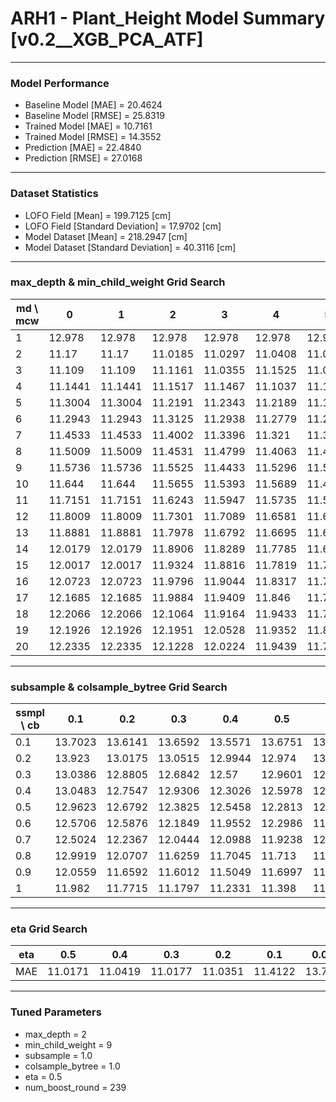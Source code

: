 # ARH1 - Plant_Height Model Summary [v0.2__XGB_PCA_ATF]

***

### Model Performance

- Baseline Model [MAE] = 20.4624
- Baseline Model [RMSE] = 25.8319
- Trained Model [MAE] = 10.7161
- Trained Model [RMSE] = 14.3552
- Prediction [MAE] = 22.4840
- Prediction [RMSE] = 27.0168
***

### Dataset Statistics

- LOFO Field [Mean] = 199.7125 [cm]
- LOFO Field [Standard Deviation] = 17.9702 [cm]
- Model Dataset [Mean] = 218.2947 [cm]
- Model Dataset [Standard Deviation] = 40.3116 [cm]
***

### max_depth & min_child_weight Grid Search

|   md \ mcw |       0 |       1 |       2 |       3 |       4 |       5 |       6 |       7 |       8 |       9 |      10 |      11 |      12 |      13 |      14 |      15 |      16 |      17 |      18 |      19 |      20 |
|------------|---------|---------|---------|---------|---------|---------|---------|---------|---------|---------|---------|---------|---------|---------|---------|---------|---------|---------|---------|---------|---------|
|          1 | 12.978  | 12.978  | 12.978  | 12.978  | 12.978  | 12.9762 | 12.9737 | 12.9732 | 12.9759 | 12.9759 | 12.9759 | 12.9759 | 12.9759 | 12.9768 | 12.9768 | 12.9755 | 12.9753 | 12.9758 | 12.9747 | 12.9727 | 12.9727 |
|          2 | 11.17   | 11.17   | 11.0185 | 11.0297 | 11.0408 | 11.041  | 11.0627 | 11.1034 | 11.0254 | 11.0177 | 11.1003 | 11.0829 | 11.0751 | 11.1333 | 11.2627 | 11.0333 | 11.1051 | 11.1753 | 11.062  | 11.1736 | 11.1407 |
|          3 | 11.109  | 11.109  | 11.1161 | 11.0355 | 11.1525 | 11.0377 | 11.0895 | 11.0261 | 11.0842 | 11.0283 | 11.1087 | 11.0885 | 11.1185 | 11.086  | 11.1215 | 11.1172 | 11.0921 | 11.1491 | 11.2192 | 11.126  | 11.1217 |
|          4 | 11.1441 | 11.1441 | 11.1517 | 11.1467 | 11.1037 | 11.1286 | 11.1369 | 11.0587 | 11.1107 | 11.1297 | 11.1348 | 11.1473 | 11.1508 | 11.1183 | 11.1188 | 11.1294 | 11.1411 | 11.1397 | 11.1845 | 11.2166 | 11.1738 |
|          5 | 11.3004 | 11.3004 | 11.2191 | 11.2343 | 11.2189 | 11.1742 | 11.158  | 11.1737 | 11.2084 | 11.1874 | 11.1174 | 11.1241 | 11.1763 | 11.2014 | 11.168  | 11.2021 | 11.1924 | 11.2068 | 11.1439 | 11.1998 | 11.1755 |
|          6 | 11.2943 | 11.2943 | 11.3125 | 11.2938 | 11.2779 | 11.2338 | 11.159  | 11.2731 | 11.2023 | 11.2667 | 11.2153 | 11.1774 | 11.1854 | 11.2694 | 11.2837 | 11.2361 | 11.2394 | 11.2887 | 11.3179 | 11.2965 | 11.2801 |
|          7 | 11.4533 | 11.4533 | 11.4002 | 11.3396 | 11.321  | 11.3485 | 11.3272 | 11.3728 | 11.3127 | 11.3008 | 11.2955 | 11.3574 | 11.3244 | 11.2579 | 11.3221 | 11.3106 | 11.3368 | 11.2989 | 11.2977 | 11.2888 | 11.306  |
|          8 | 11.5009 | 11.5009 | 11.4531 | 11.4799 | 11.4063 | 11.4265 | 11.4181 | 11.2936 | 11.3347 | 11.3171 | 11.3217 | 11.3351 | 11.3062 | 11.3165 | 11.3212 | 11.3306 | 11.3227 | 11.3389 | 11.3027 | 11.3416 | 11.3885 |
|          9 | 11.5736 | 11.5736 | 11.5525 | 11.4433 | 11.5296 | 11.5146 | 11.4756 | 11.4143 | 11.3901 | 11.4368 | 11.4075 | 11.3587 | 11.3872 | 11.3862 | 11.385  | 11.3222 | 11.3496 | 11.3342 | 11.3558 | 11.3497 | 11.369  |
|         10 | 11.644  | 11.644  | 11.5655 | 11.5393 | 11.5689 | 11.4808 | 11.4139 | 11.4228 | 11.4546 | 11.4466 | 11.464  | 11.4146 | 11.426  | 11.4422 | 11.4224 | 11.4302 | 11.4097 | 11.4054 | 11.4227 | 11.3613 | 11.3454 |
|         11 | 11.7151 | 11.7151 | 11.6243 | 11.5947 | 11.5735 | 11.56   | 11.5315 | 11.5717 | 11.4838 | 11.5006 | 11.4797 | 11.4448 | 11.445  | 11.484  | 11.4658 | 11.4372 | 11.4457 | 11.4208 | 11.4076 | 11.4831 | 11.4194 |
|         12 | 11.8009 | 11.8009 | 11.7301 | 11.7089 | 11.6581 | 11.6065 | 11.5566 | 11.4894 | 11.5409 | 11.5585 | 11.5262 | 11.4521 | 11.483  | 11.4613 | 11.4788 | 11.5232 | 11.4188 | 11.418  | 11.5158 | 11.4418 | 11.4504 |
|         13 | 11.8881 | 11.8881 | 11.7978 | 11.6792 | 11.6695 | 11.6047 | 11.6856 | 11.6063 | 11.5474 | 11.6039 | 11.5415 | 11.5503 | 11.504  | 11.5169 | 11.4781 | 11.489  | 11.5033 | 11.4769 | 11.4501 | 11.4635 | 11.4009 |
|         14 | 12.0179 | 12.0179 | 11.8906 | 11.8289 | 11.7785 | 11.6858 | 11.6773 | 11.6194 | 11.6534 | 11.5753 | 11.5451 | 11.4805 | 11.5467 | 11.511  | 11.5203 | 11.4854 | 11.4477 | 11.5212 | 11.4628 | 11.4139 | 11.438  |
|         15 | 12.0017 | 12.0017 | 11.9324 | 11.8816 | 11.7819 | 11.7612 | 11.6993 | 11.6501 | 11.6606 | 11.5639 | 11.5627 | 11.6133 | 11.5091 | 11.4949 | 11.562  | 11.5152 | 11.4854 | 11.4842 | 11.4358 | 11.4439 | 11.4235 |
|         16 | 12.0723 | 12.0723 | 11.9796 | 11.9044 | 11.8317 | 11.7853 | 11.7282 | 11.6941 | 11.658  | 11.5505 | 11.5906 | 11.6396 | 11.5016 | 11.5342 | 11.4666 | 11.5242 | 11.5196 | 11.5067 | 11.5179 | 11.4832 | 11.516  |
|         17 | 12.1685 | 12.1685 | 11.9884 | 11.9409 | 11.846  | 11.7202 | 11.7293 | 11.7243 | 11.704  | 11.6188 | 11.6273 | 11.5722 | 11.5394 | 11.5705 | 11.5026 | 11.5673 | 11.518  | 11.4997 | 11.5031 | 11.5036 | 11.4943 |
|         18 | 12.2066 | 12.2066 | 12.1064 | 11.9164 | 11.9433 | 11.7862 | 11.7597 | 11.7797 | 11.661  | 11.6529 | 11.582  | 11.6067 | 11.5455 | 11.6065 | 11.539  | 11.5124 | 11.5181 | 11.5197 | 11.4884 | 11.4658 | 11.4835 |
|         19 | 12.1926 | 12.1926 | 12.1951 | 12.0528 | 11.9352 | 11.8003 | 11.7947 | 11.7673 | 11.7161 | 11.6147 | 11.6261 | 11.5852 | 11.5244 | 11.5537 | 11.5651 | 11.5633 | 11.4872 | 11.5217 | 11.4948 | 11.4872 | 11.4669 |
|         20 | 12.2335 | 12.2335 | 12.1228 | 12.0224 | 11.9439 | 11.7988 | 11.8077 | 11.7312 | 11.7532 | 11.6861 | 11.6438 | 11.6069 | 11.5066 | 11.5945 | 11.4737 | 11.553  | 11.5134 | 11.5489 | 11.5041 | 11.4985 | 11.4997 |

***

### subsample & colsample_bytree Grid Search

|   ssmpl \ cb |     0.1 |     0.2 |     0.3 |     0.4 |     0.5 |     0.6 |     0.7 |     0.8 |     0.9 |     1.0 |
|--------------|---------|---------|---------|---------|---------|---------|---------|---------|---------|---------|
|          0.1 | 13.7023 | 13.6141 | 13.6592 | 13.5571 | 13.6751 | 13.447  | 13.339  | 13.7561 | 13.5381 | 13.5652 |
|          0.2 | 13.923  | 13.0175 | 13.0515 | 12.9944 | 12.974  | 13.0105 | 13.0375 | 12.7396 | 12.8179 | 12.7701 |
|          0.3 | 13.0386 | 12.8805 | 12.6842 | 12.57   | 12.9601 | 12.8815 | 12.6765 | 12.5741 | 12.4542 | 12.7153 |
|          0.4 | 13.0483 | 12.7547 | 12.9306 | 12.3026 | 12.5978 | 12.2574 | 12.4705 | 12.3293 | 12.6294 | 12.3514 |
|          0.5 | 12.9623 | 12.6792 | 12.3825 | 12.5458 | 12.2813 | 12.3887 | 12.2757 | 12.263  | 12.3466 | 12.2308 |
|          0.6 | 12.5706 | 12.5876 | 12.1849 | 11.9552 | 12.2986 | 11.9069 | 11.7802 | 11.7492 | 11.7967 | 11.9579 |
|          0.7 | 12.5024 | 12.2367 | 12.0444 | 12.0988 | 11.9238 | 12.0376 | 11.7421 | 11.7001 | 11.6454 | 11.7954 |
|          0.8 | 12.9919 | 12.0707 | 11.6259 | 11.7045 | 11.713  | 11.493  | 11.6124 | 11.6364 | 11.4852 | 11.3753 |
|          0.9 | 12.0559 | 11.6592 | 11.6012 | 11.5049 | 11.6997 | 11.2188 | 11.2868 | 11.3397 | 11.3674 | 11.3291 |
|          1   | 11.982  | 11.7715 | 11.1797 | 11.2331 | 11.398  | 11.0751 | 11.0233 | 11.139  | 11.0685 | 11.0177 |

***

### eta Grid Search

| eta   |     0.5 |     0.4 |     0.3 |     0.2 |     0.1 |   0.01 |   0.001 |
|-------|---------|---------|---------|---------|---------|--------|---------|
| MAE   | 11.0171 | 11.0419 | 11.0177 | 11.0351 | 11.4122 | 13.703 |  80.361 |

***

### Tuned Parameters

- max_depth = 2
- min_child_weight = 9
- subsample = 1.0
- colsample_bytree = 1.0
- eta = 0.5
- num_boost_round = 239
